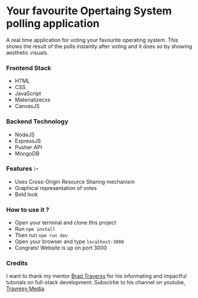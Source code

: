 # Your favourite Opertaing System polling application

A real time application for voting your favourite operating system. This shows the result of the polls instantly after voting and it does so by showing aesthetic visuals. 

### Frontend Stack

* HTML
* CSS
* JavaScript
* Materializecss
* CanvasJS

### Backend Technology

* NodeJS
* ExpressJS
* Pusher API
* MongoDB

### Features :-

* Uses Cross-Origin Resource Sharing mechanism
* Graphical representation of votes
* Bold look

### How to use it ?

* Open your terminal and clone this project
* Run ```npm install```
* Then run ```npm run dev```
* Open your browser and type ```localhost:3000```
* Congrats! Website is up on port 3000

### Credits

I want to thank my mentor [Brad Traversy](https://github.com/bradtraversy) for his informating and impactful tutorials on full-stack development. Subscirbe to his channel on youtube, [Travresy Media](https://www.youtube.com/channel/UC29ju8bIPH5as8OGnQzwJyA).
